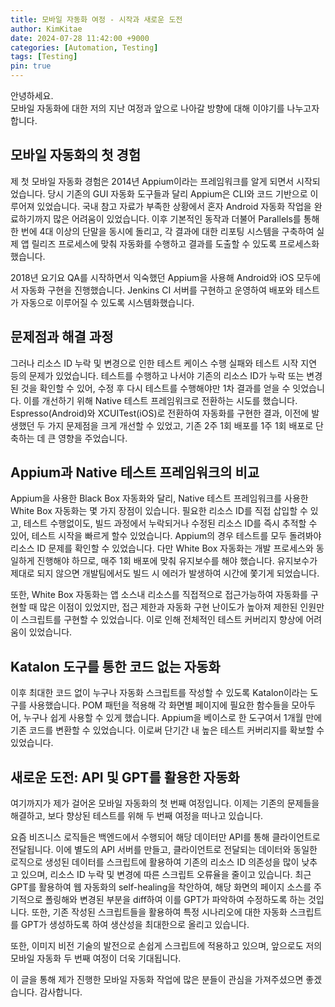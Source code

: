 ```yaml
---
title: 모바일 자동화 여정 - 시작과 새로운 도전
author: KimKitae
date: 2024-07-28 11:42:00 +9000
categories: [Automation, Testing]
tags: [Testing]
pin: true
---
```


안녕하세요.  
모바일 자동화에 대한 저의 지난 여정과 앞으로 나아갈 방향에 대해 이야기를 나누고자 합니다.

## 모바일 자동화의 첫 경험

제 첫 모바일 자동화 경험은 2014년 Appium이라는 프레임워크를 알게 되면서 시작되었습니다. 당시 기존의 GUI 자동화 도구들과 달리 Appium은 CLI와 코드 기반으로 이루어져 있었습니다. 국내 참고 자료가 부족한 상황에서 혼자 Android 자동화 작업을 완료하기까지 많은 어려움이 있었습니다. 이후 기본적인 동작과 더불어 Parallels를 통해 한 번에 4대 이상의 단말을 동시에 돌리고, 각 결과에 대한 리포팅 시스템을 구축하여 실제 앱 릴리즈 프로세스에 맞춰 자동화를 수행하고 결과를 도출할 수 있도록 프로세스화했습니다.

2018년 요기요 QA를 시작하면서 익숙했던 Appium을 사용해 Android와 iOS 모두에서 자동화 구현을 진행했습니다. Jenkins CI 서버를 구현하고 운영하여 배포와 테스트가 자동으로 이루어질 수 있도록 시스템화했습니다.

## 문제점과 해결 과정

그러나 리소스 ID 누락 및 변경으로 인한 테스트 케이스 수행 실패와 테스트 시작 지연 등의 문제가 있었습니다. 테스트를 수행하고 나서야 기존의 리소스 ID가 누락 또는 변경된 것을 확인할 수 있어, 수정 후 다시 테스트를 수행해야만 1차 결과를 얻을 수 잇었습니다. 이를 개선하기 위해 Native 테스트 프레임워크로 전환하는 시도를 했습니다. Espresso(Android)와 XCUITest(iOS)로 전환하여 자동화를 구현한 결과, 이전에 발생했던 두 가지 문제점을 크게 개선할 수 있었고, 기존 2주 1회 배포를 1주 1회 배포로 단축하는 데 큰 영향을 주었습니다.

## Appium과 Native 테스트 프레임워크의 비교

Appium을 사용한 Black Box 자동화와 달리, Native 테스트 프레임워크를 사용한 White Box 자동화는 몇 가지 장점이 있습니다. 필요한 리소스 ID를 직접 삽입할 수 있고, 테스트 수행없이도, 빌드 과정에서 누락되거나 수정된 리소스 ID를 즉시 추적할 수 있어, 테스트 시작을 빠르게 할수 있었습니다. Appium의 경우 테스트를 모두 돌려봐야 리소스 ID 문제를 확인할 수 있었습니다. 다만 White Box 자동화는 개발 프로세스와 동일하게 진행해야 하므로, 매주 1회 배포에 맞춰 유지보수를 해야 했습니다. 유지보수가 제대로 되지 않으면 개발팀에서도 빌드 시 에러가 발생하여 시간에 쫓기게 되었습니다.

또한, White Box 자동화는 앱 소스내 리소스를 직접적으로 접근가능하여 자동화를 구현할 때 많은 이점이 있었지만, 접근 제한과 자동화 구현 난이도가 높아져 제한된 인원만이 스크립트를 구현할 수 있었습니다. 이로 인해 전체적인 테스트 커버리지 향상에 어려움이 있었습니다.

## Katalon 도구를 통한 코드 없는 자동화

이후 최대한 코드 없이 누구나 자동화 스크립트를 작성할 수 있도록 Katalon이라는 도구를 사용했습니다. POM 패턴을 적용해 각 화면별 페이지에 필요한 함수들을 모아두어, 누구나 쉽게 사용할 수 있게 했습니다. Appium을 베이스로 한 도구여서 1개월 만에 기존 코드를 변환할 수 있었습니다. 이로써 단기간 내 높은 테스트 커버리지를 확보할 수 있었습니다.

## 새로운 도전: API 및 GPT를 활용한 자동화

여기까지가 제가 걸어온 모바일 자동화의 첫 번째 여정입니다. 이제는 기존의 문제들을 해결하고, 보다 향상된 테스트를 위해 두 번째 여정을 떠나고 있습니다.

요즘 비즈니스 로직들은 백엔드에서 수행되어 해당 데이터만 API를 통해 클라이언트로 전달됩니다. 이에 별도의 API 서버를 만들고, 클라이언트로 전달되는 데이터와 동일한 로직으로 생성된 데이터를 스크립트에 활용하여 기존의 리소스 ID 의존성을 많이 낮추고 있으며, 리소스 ID 누락 및 변경에 따른 스크립트 오류율을 줄이고 있습니다. 최근 GPT를 활용하여 웹 자동화의 self-healing을 착안하여, 해당 화면의 페이지 소스를 주기적으로 폴링해와 변경된 부분을 diff하여 이를 GPT가 파악하여 수정하도록 하는 것입니다. 또한, 기존 작성된 스크립트들을 활용하여 특정 시나리오에 대한 자동화 스크립트를 GPT가 생성하도록 하여 생산성을 최대한으로 올리고 있습니다.

또한, 이미지 비전 기술의 발전으로 손쉽게 스크립트에 적용하고 있으며, 앞으로도 저의 모바일 자동화 두 번째 여정이 더욱 기대됩니다.

이 글을 통해 제가 진행한 모바일 자동화 작업에 많은 분들이 관심을 가져주셨으면 좋겠습니다. 감사합니다.


